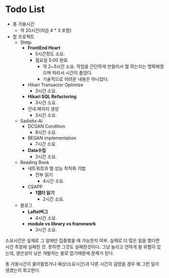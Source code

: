 # Todo List

- 총 가용시간
  - 약 20시간(자습 4 * 3 포함)
- 할 프로젝트
  - Shttp
    - **FrontEnd Heart**
      - 5시간정도 소요.
      - 월요일 5:00 완료.
        - 약 2~3시간 소요. 작업을 간단하게 만들어서 뭘 하는지는 명확해졌으며 따라서 시간이 줄었다.
        - 기술적으로 어려운 내용은 아니었다.
    - Hikari Transactor Optimize
      - 3시간 소요.
    - **Hikari SQL Refactoring**
      - 3시간 소요.
    - 안내 페이지 생성
      - 3시간 소요.
  - Sadistix-Ai
    - DCGAN Condition
      - 8시간 소요.
    - BEGAN implementation
      - 7시간 소요.
    - **Data수집**
      - 3시간 소요.
  - Reading Book
    - 네트워킹과 웹 성능 최적화 기법
      - 전부 읽기
        - 4시간 소요.
    - CSAPP
      - **1챕터 읽기**
        - 2시간 소요.
  - 블로그
    - **Laftel버그**
      - 4시간 소요.
    - **module vs library vs framework**
      - 3시간 소요.

소요시간은 실제로 그 일에만 집중했을 때 가능한지 여부. 실제로 더 많은 일을 했다면 시간 측정에 실패한 것. 못하면 그것도 실패한것이다. 그냥 늘리고 안하게 될 위험이 있는데, 생산성이 낮은 개발자는 쓸모 없기때문에 문제가 된다.

총 가용시간이 줄어들었거나 예상(소요시간)과 다른 시간이 걸렸을 경우 왜 그런 일이 생겼는지 회고한다.
